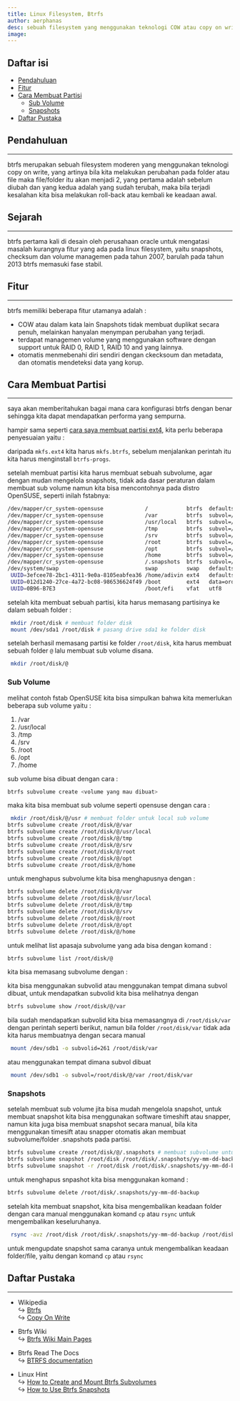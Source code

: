 ```yaml
---
title: Linux Filesystem, Btrfs
author: aerphanas
desc: sebuah filesystem yang menggunakan teknologi COW atau copy on write dan fokus ke toleransi kesalahan, perbaikan dan administrasi yang mudah.
image:
---
```


## Daftar isi

- [Pendahuluan](#pendahuluan)
- [Fitur](#fitur)
- [Cara Membuat Partisi](#cara-membuat-partisi)
  - [Sub Volume](#sub-volume)
  - [Snapshots](#snapshots)
- [Daftar Pustaka](#daftar-pustaka)

## Pendahuluan

---

btrfs merupakan sebuah filesystem moderen yang menggunakan teknologi copy on write, yang artinya bila kita melakukan perubahan pada folder atau file maka file/folder itu akan menjadi 2, yang pertama adalah sebelum diubah dan yang kedua adalah yang sudah terubah, maka bila terjadi kesalahan kita bisa melakukan roll-back atau kembali ke keadaan awal.

## Sejarah

---

btrfs pertama kali di desain oleh perusahaan oracle untuk mengatasi masalah kurangnya fitur yang ada pada linux filesystem, yaitu snapshots, checksum dan volume managemen pada tahun 2007, barulah pada tahun 2013 btrfs memasuki fase stabil.

## Fitur

---

btrfs memiliki beberapa fitur utamanya adalah :

- COW atau dalam kata lain Snapshots tidak membuat duplikat secara penuh, melainkan hanyalan menympan perubahan yang terjadi.
- terdapat managemen volume yang menggunakan software dengan support untuk RAID 0, RAID 1, RAID 10 and yang lainnya.
- otomatis menmebenahi diri sendiri dengan ckecksoum dan metadata, dan otomatis mendeteksi data yang korup.

## Cara Membuat Partisi

---

saya akan memberitahukan bagai mana cara konfigurasi btrfs dengan benar sehingga kita dapat mendapatkan performa yang sempurna.

hampir sama seperti [cara saya membuat partisi ext4](https://aerphanas.github.io/posts/2022-12-08-Linux_Filesystem%2C_keluarga_extfs.html#cara-membuat-partisi), kita perlu beberapa penyesuaian yaitu :

daripada ```mkfs.ext4``` kita harus ```mkfs.btrfs```, sebelum menjalankan perintah itu kita harus menginstall ```btrfs-progs```.

setelah membuat partisi kita harus membuat sebuah subvolume, agar dengan mudan mengelola snapshots, tidak ada dasar peraturan dalam membuat sub volume namun kita bisa mencontohnya pada distro OpenSUSE, seperti inilah fstabnya:

```sh
/dev/mapper/cr_system-opensuse             /            btrfs  defaults,ssd          0  0
/dev/mapper/cr_system-opensuse             /var         btrfs  subvol=/@/var         0  0
/dev/mapper/cr_system-opensuse             /usr/local   btrfs  subvol=/@/usr/local   0  0
/dev/mapper/cr_system-opensuse             /tmp         btrfs  subvol=/@/tmp         0  0
/dev/mapper/cr_system-opensuse             /srv         btrfs  subvol=/@/srv         0  0
/dev/mapper/cr_system-opensuse             /root        btrfs  subvol=/@/root        0  0
/dev/mapper/cr_system-opensuse             /opt         btrfs  subvol=/@/opt         0  0
/dev/mapper/cr_system-opensuse             /home        btrfs  subvol=/@/home        0  0
/dev/mapper/cr_system-opensuse             /.snapshots  btrfs  subvol=/@/.snapshots  0  0
/dev/system/swap                           swap         swap   defaults              0  0
 UUID=3efcee78-2bc1-4311-9e0a-8105eabfea36 /home/adivin ext4   defaults              0  0
 UUID=012d1240-27ce-4a72-bc08-986536624f49 /boot        ext4   data=ordered          0  2
 UUID=0B96-B7E3                            /boot/efi    vfat   utf8                  0  2
```

setelah kita membuat sebuah partisi, kita harus memasang partisinya ke dalam sebuah folder :

```sh
 mkdir /root/disk # membuat folder disk
 mount /dev/sda1 /root/disk # pasang drive sda1 ke folder disk
```

setelah berhasil memasang partisi ke folder ```/root/disk```, kita harus membuat sebuah folder ```@``` lalu membuat sub volume disana.

```sh
 mkdir /root/disk/@
```

### Sub Volume

melihat contoh fstab OpenSUSE kita bisa simpulkan bahwa kita memerlukan beberapa sub volume yaitu :

1. /var
2. /usr/local
3. /tmp
4. /srv
5. /root
6. /opt
7. /home

sub volume bisa dibuat dengan cara :

```sh
btrfs subvolume create <volume yang mau dibuat>
```

maka kita bisa membuat sub volume seperti opensuse dengan cara :

```sh
 mkdir /root/disk/@/usr # membuat folder untuk local sub volume
btrfs subvolume create /root/disk/@/var
btrfs subvolume create /root/disk/@/usr/local
btrfs subvolume create /root/disk/@/tmp
btrfs subvolume create /root/disk/@/srv
btrfs subvolume create /root/disk/@/root
btrfs subvolume create /root/disk/@/opt
btrfs subvolume create /root/disk/@/home
```

untuk menghapus subvolume kita bisa menghapusnya dengan :

```sh
btrfs subvolume delete /root/disk/@/var
btrfs subvolume delete /root/disk/@/usr/local
btrfs subvolume delete /root/disk/@/tmp
btrfs subvolume delete /root/disk/@/srv
btrfs subvolume delete /root/disk/@/root
btrfs subvolume delete /root/disk/@/opt
btrfs subvolume delete /root/disk/@/home
```

untuk melihat list apasaja subvolume yang ada bisa dengan komand :

```sh
btrfs subvolume list /root/disk/@
```

kita bisa memasang subvolume dengan :

kita bisa menggunakan subvolid atau menggunakan tempat dimana subvol dibuat, untuk mendapatkan subvolid kita bisa melihatnya dengan 
```sh
btrfs subvolume show /root/disk/@/var
```
 bila sudah mendapatkan subvolid kita bisa memasangnya di ```/root/disk/var``` dengan perintah seperti berikut, namun bila folder ```/root/disk/var``` tidak ada kita harus membuatnya dengan secara manual

```sh
 mount /dev/sdb1 -o subvolid=261 /root/disk/var
```

atau menggunakan tempat dimana subvol dibuat

```sh
 mount /dev/sdb1 -o subvol=/root/disk/@/var /root/disk/var
```

### Snapshots

setelah membuat sub volume jita bisa mudah mengelola snapshot, untuk membuat snapshot kita bisa menggunakan software timeshift atau snapper, namun kita juga bisa membuat snapshot secara manual, bila kita menggunakan timesift atau snapper otomatis akan membuat subvolume/folder .snapshots pada partisi.

```sh
btrfs subvolume create /root/disk/@/.snapshots # membuat subvolume untuk menampung snapshots
btrfs subvolume snapshot /root/disk /root/disk/.snapshots/yy-mm-dd-backup # membuat snapshots RW bernama yy-mm-dd-backup
btrfs subvolume snapshot -r /root/disk /root/disk/.snapshots/yy-mm-dd-backup # membuat snapshots RO bernama yy-mm-dd-backup
```

untuk menghapus snpashot kita bisa menggunakan komand :

```sh
btrfs subvolume delete /root/disk/.snapshots/yy-mm-dd-backup
```

setelah kita membuat snapshot, kita bisa mengembalikan keadaan folder dengan cara manual menggunakan komand ```cp``` atau ```rsync``` untuk mengembalikan keseluruhanya.

```sh
 rsync -avz /root/disk /root/disk/.snapshots/yy-mm-dd-backup /root/disk
```

untuk mengupdate snapshot sama caranya untuk mengembalikan keadaan folder/file, yaitu dengan komand ```cp``` atau ```rsync```

## Daftar Pustaka

---

- Wikipedia  
↪ [Btrfs](https://en.wikipedia.org/wiki/Btrfs)  
↪ [Copy On Write](https://en.wikipedia.org/wiki/Copy-on-write)  

- Btrfs Wiki  
↪ [Btrfs Wiki Main Pages](https://btrfs.wiki.kernel.org/index.php/Main_Page)  

- Btrfs Read The Docs  
↪ [BTRFS documentation](https://btrfs.readthedocs.io/en/latest/index.html)  

- Linux Hint  
↪ [How to Create and Mount Btrfs Subvolumes](https://linuxhint.com/create-mount-btrfs-subvolumes/)  
↪ [How to Use Btrfs Snapshots](https://linuxhint.com/use-btrfs-snapshots/)